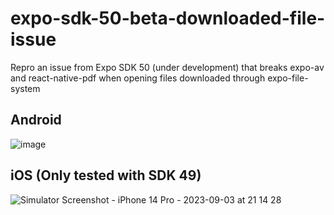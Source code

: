 # expo-sdk-50-beta-downloaded-file-issue
Repro an issue from Expo SDK 50 (under development) that breaks expo-av and react-native-pdf when opening files downloaded through expo-file-system

## Android
![image](https://github.com/gloredo/expo-sdk-49-downloaded-file-issue/assets/20311005/92132cf3-1d49-4466-b6fb-a45f692d5e7c)

## iOS (Only tested with SDK 49)
![Simulator Screenshot - iPhone 14 Pro - 2023-09-03 at 21 14 28](https://github.com/gloredo/expo-sdk-49-downloaded-file-issue/assets/20311005/a9e31bbf-4ab8-472b-b361-e6108507a41b)
